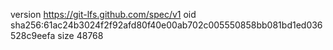version https://git-lfs.github.com/spec/v1
oid sha256:61ac24b3024f2f92afd80f40e00ab702c005550858bb081bd1ed036528c9eefa
size 48768
